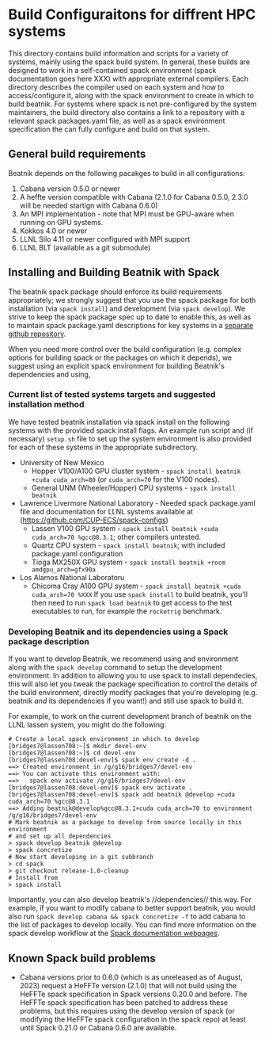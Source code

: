 # Build Configuraitons for diffrent HPC systems

This directory contains build information and scripts for a variety of systems, mainly using the spack build system.  In general, these builds are designed to work in a self-contained spack environment (spack documentation goes here XXX) with appropriate external compilers. Each directory describes the compiler used on each system and how to access/configure it, along with the spack environment to create in which to build beatnik.  For systems where spack is not pre-configured by the system maintainers, the build directory also contains a link to a repository with a relevant spack packages.yaml file, as well as a spack environment specification the can fully configure and build on that system. 

## General build requirements
Beatnik depends on the following pacakges to build in all configurations:
  1. Cabana version 0.5.0 or newer
  1. A heffte version compatible with Cabana (2.1.0 for Cabana 0.5.0, 2.3.0 will be needed startign with Cabana 0.6.0)
  1. An MPI implementation - note that MPI must be GPU-aware when running on GPU systems.
  1. Kokkos 4.0 or newer
  1. LLNL Silo 4.11 or newer configured with MPI support
  1. LLNL BLT (available as a git submodule)

## Installing and Building Beatnik with Spack

The beatnik spack package should enforce its build requirements appropriately; we strongly suggest that you use the spack package for both installation (via `spack install`) and development (via `spack develop`). We strive to keep the spack package spec up to date to enable this, as well as to maintain spack package.yaml descriptions for key systems in a [separate github repository](https://github.com/CUP-ECS/spack-configs). 

When you need more control over the build configuration (e.g. complex options for building spack or the packages on which it depends), we suggest using an explicit spack environment for building Beatnik's dependencies and using, 

### Current list of tested systems targets and suggested installation method

We have tested beatnik installation via spack install on the following systems with the provided spack install flags. An example run script and (if necessary) `setup.sh` file to set up the system environment is also provided for each of these systems in the appropriate subdirectory.
  * University of New Mexico
    * Hopper V100/A100 GPU cluster system - `spack install beatnik +cuda cuda_arch=80` (or `cuda_arch=70` for the V100 nodes).
    * General UNM (Wheeler/Hopper) CPU systems - `spack install beatnik`
  * Lawrence Livermore National Laboratory - Needed spack package.yaml file and documentation for LLNL systems available at (https://github.com/CUP-ECS/spack-configs)
    * Lassen V100 GPU system - `spack install beatnik +cuda cuda_arch=70 %gcc@8.3.1`; other compilers untested.
    * Quartz CPU system - `spack install beatnik`; with included package.yaml configuration
    * Tioga MX250X GPU system - `spack install beatnik +rocm amdgpu_arch=gfx90a`
  * Los Alamos National Laboratoru
    * Chicoma Cray A100 GPU system - `spack install beatnik +cuda cuda_arch=70 %XXX`
If you use `spack install` to build beatnik, you'll then need to run `spack load beatnik` to get access to the test executables to run, for example the `rocketrig` benchmark.

### Developing Beatnik and its dependencies using a Spack package description

If you want to develop Beatnik, we recommend using and environment along with the `spack develop` command to setup the development environment. In addition to allowing you to use spack to install dependecies, this will also let you tweak the package specification to control the details of the build environment, directly modify packages that you're developing (e.g. beatnik *and* its dependencies if you want!) and still use spack to build it. 

For example, to work on the current development branch of beatnik on the LLNL lassen system, you might do the following:
```
# Create a local spack environment in which to develop
[bridges7@lassen708:~]$ mkdir devel-env
[bridges7@lassen708:~]$ cd devel-env
[bridges7@lassen708:devel-env]$ spack env create -d .
==> Created environment in /g/g16/bridges7/devel-env
==> You can activate this environment with:
==>   spack env activate /g/g16/bridges7/devel-env
[bridges7@lassen708:devel-env]$ spack env activate .
[bridges7@lassen708:devel-env]$ spack add beatnik @develop +cuda cuda_arch=70 %gcc@8.3.1
==> Adding beatnik@develop%gcc@8.3.1+cuda cuda_arch=70 to environment /g/g16/bridges7/devel-env
# Mark beatnik as a package to develop from source locally in this environment
# and set up all dependencies
> spack develop beatnik @develop
> spack concretize 
# Now start developing in a git subbranch
> cd spack
> git checkout release-1.0-cleanup
# Install from 
> spack install
```

Importantly, you can also develop beatnik's //dependencies// this way. For example, if you want to modify cabana to better support beatnik, you would also run `spack develop cabana && spack concretize -f` to add cabana to the list of packages to develop locally. You can find more information on the spack develop workflow at the [Spack documentation webpages](https://spack-tutorial.readthedocs.io/en/latest/tutorial_developer_workflows.html).

## Known Spack build problems
  * Cabana versions prior to 0.6.0 (which is as unreleased as of August, 2023) request a HeFFTe version (2.1.0) that will not build using the HeFFTe spack specification in Spack versions 0.20.0 and before. The HeFFTe spack specification has been patched to address these problems, but this requires using the develop version of spack (or modifying the HeFFTe spack configuration in the spack repo) at least until Spack 0.21.0 or Cabana 0.6.0 are available.
